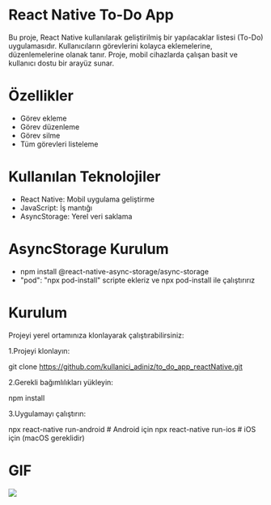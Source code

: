 # React Native To-Do App
Bu proje, React Native kullanılarak geliştirilmiş bir yapılacaklar listesi (To-Do) uygulamasıdır. Kullanıcıların görevlerini kolayca eklemelerine, düzenlemelerine olanak tanır. Proje, mobil cihazlarda çalışan basit ve kullanıcı dostu bir arayüz sunar.

# Özellikler
- Görev ekleme
- Görev düzenleme
- Görev silme
- Tüm görevleri listeleme

# Kullanılan Teknolojiler
- React Native: Mobil uygulama geliştirme
- JavaScript: İş mantığı
- AsyncStorage: Yerel veri saklama

# AsyncStorage Kurulum
- npm install @react-native-async-storage/async-storage
- "pod": "npx pod-install" scripte ekleriz ve npx pod-install ile çalıştırırız

# Kurulum
Projeyi yerel ortamınıza klonlayarak çalıştırabilirsiniz:

1.Projeyi klonlayın:

git clone https://github.com/kullanici_adiniz/to_do_app_reactNative.git

2.Gerekli bağımlılıkları yükleyin:

npm install

3.Uygulamayı çalıştırın:

npx react-native run-android  # Android için
npx react-native run-ios      # iOS için (macOS gereklidir)
# GIF

![](todoapp3x.gif)
